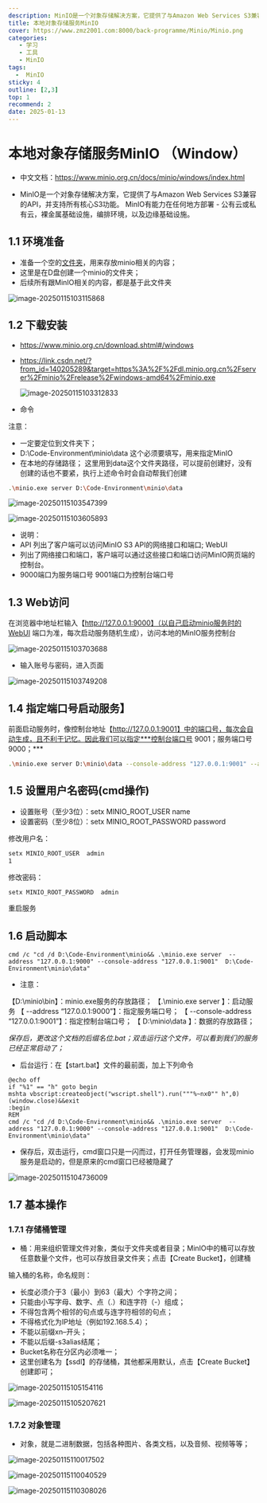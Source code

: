 ```yaml
---
description: MinIO是一个对象存储解决方案，它提供了与Amazon Web Services S3兼容的API，并支持所有核心S3功能。 MinIO有能力在任何地方部署 - 公有云或私有云，裸金属基础设施，编排环境，以及边缘基础设施。
title: 本地对象存储服务MinIO
cover: https://www.zmz2001.com:8000/back-programme/Minio/Minio.png
categories: 
   - 学习
   - 工具
   - MinIO
tags: 
  -  MinIO
sticky: 4
outline: [2,3]
top: 1
recommend: 2
date: 2025-01-13
---
```



# 本地对象存储服务MinIO （Window）

- 中文文档：<https://www.minio.org.cn/docs/minio/windows/index.html>

- MinIO是一个对象存储解决方案，它提供了与Amazon Web Services S3兼容的API，并支持所有核心S3功能。 MinIO有能力在任何地方部署 - 公有云或私有云，裸金属基础设施，编排环境，以及边缘基础设施。

## 1.1 环境准备

- 准备一个空的[文件夹](https://so.csdn.net/so/search?q=文件夹&spm=1001.2101.3001.7020)，用来存放minio相关的内容；
- 这里是在D盘创建一个minio的文件夹；
- 后续所有跟MinIO相关的内容，都是基于此文件夹

![image-20250115103115868](images/image-20250115103115868.png)

## 1.2 下载安装

- <https://www.minio.org.cn/download.shtml#/windows>

- <https://link.csdn.net/?from_id=140205289&target=https%3A%2F%2Fdl.minio.org.cn%2Fserver%2Fminio%2Frelease%2Fwindows-amd64%2Fminio.exe>

  ![image-20250115103312833](images/image-20250115103312833.png)

- 命令

注意：

- 一定要定位到文件夹下；
- D:\Code-Environment\minio\data 这个必须要填写，用来指定MinIO
- 在本地的存储路径； 这里用到data这个文件夹路径，可以提前创建好，没有创建的话也不要紧，执行上述命令时会自动帮我们创建

```bash
.\minio.exe server D:\Code-Environment\minio\data
```

![image-20250115103547399](images/image-20250115103547399.png)

![image-20250115103605893](images/image-20250115103605893.png)

- 说明：
- API 列出了客户端可以访问MinIO S3 API的网络接口和端口; WebUI
- 列出了网络接口和端口，客户端可以通过这些接口和端口访问MinIO网页端的控制台。
- 9000端口为服务端口号 9001端口为控制台端口号

## 1.3 Web访问

在浏览器中地址栏输入【<http://127.0.0.1:9000】（以自己启动minio服务时的WebUI> 端口为准，每次启动服务随机生成），访问本地的MinIO服务控制台

![image-20250115103703688](images/image-20250115103703688.png)

- 输入账号与密码，进入页面

![image-20250115103749208](images/image-20250115103749208.png)

## 1.4 指定端口号启动服务】

前面启动服务时，像控制台地址【<http://127.0.0.1:9001】中的端口号，每次会自动生成，且不利于记忆。因此我们可以指定***控制台端口号> 9001；服务端口号9000；***

```bash
.\minio.exe server D:\minio\data --console-address "127.0.0.1:9001" --address "127.0.0.1:9000"
```

## 1.5 设置用户名密码(cmd操作)

- 设置账号（至少3位）：setx MINIO_ROOT_USER name
- 设置密码（至少8位）：setx MINIO_ROOT_PASSWORD password

修改用户名：

```xml
setx MINIO_ROOT_USER  admin
1
```

修改密码：

```xml
setx MINIO_ROOT_PASSWORD  admin
```

重启服务

## 1.6 启动脚本

```
cmd /c "cd /d D:\Code-Environment\minio&& .\minio.exe server  --address "127.0.0.1:9000" --console-address "127.0.0.1:9001"  D:\Code-Environment\minio\data"
```

- 注意：

【D:\minio\bin】：minio.exe服务的存放路径；
【.\minio.exe server 】：启动服务
【 --address “127.0.0.1:9000”】：指定服务端口号；
【 --console-address “127.0.0.1:9001”】：指定控制台端口号； 【 D:\minio\data 】：数据的存放路径；

*保存后，更改这个文档的后缀名位.bat；双击运行这个文件，可以看到我们的服务已经正常启动了；*

- 后台运行：在【start.bat】文件的最前面，加上下列命令

```
@echo off
if "%1" == "h" goto begin
mshta vbscript:createobject("wscript.shell").run("""%~nx0"" h",0)(window.close)&&exit
:begin
REM
cmd /c "cd /d D:\Code-Environment\minio&& .\minio.exe server  --address "127.0.0.1:9000" --console-address "127.0.0.1:9001"  D:\Code-Environment\minio\data"
```

- 保存后，双击运行，cmd窗口只是一闪而过，打开任务管理器，会发现minio服务是启动的，但是原来的cmd窗口已经被隐藏了

![image-20250115104736009](images/image-20250115104736009.png)

## 1.7 基本操作

### 1.7.1 存储桶管理

- 桶：用来组织管理文件对象，类似于文件夹或者目录；MinIO中的桶可以存放任意数量个文件，也可以存放目录文件夹；点击【Create Bucket】，创建桶

输入桶的名称，命名规则：

- 长度必须介于3（最小）到63（最大）个字符之间；
- 只能由小写字母、数字、点（.）和连字符（-）组成；
- 不得包含两个相邻的句点或与连字符相邻的句点；
- 不得格式化为IP地址（例如192.168.5.4）；
- 不能以前缀xn–开头；
- 不能以后缀-s3alias结尾；
- Bucket名称在分区内必须唯一；
- 这里创建名为【ssdl】的存储桶，其他都采用默认，点击【Create Bucket】创建即可；

![image-20250115105154116](images/image-20250115105154116.png)

![image-20250115105207621](images/image-20250115105207621.png)

### 1.7.2 对象管理

- 对象，就是二进制数据，包括各种图片、各类文档，以及音频、视频等等；

![image-20250115110017502](images/image-20250115110017502.png)

![image-20250115110040529](images/image-20250115110040529.png)

![image-20250115110308026](images/image-20250115110308026.png)
